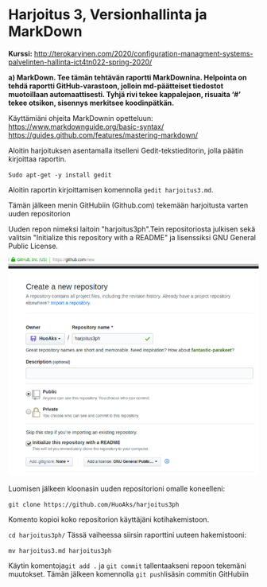 # Harjoitus 3, Versionhallinta ja MarkDown

**Kurssi:** http://terokarvinen.com/2020/configuration-managment-systems-palvelinten-hallinta-ict4tn022-spring-2020/

**a) MarkDown. Tee tämän tehtävän raportti MarkDownina. Helpointa on tehdä raportti GitHub-varastoon, jolloin md-päätteiset tiedostot muotoillaan automaattisesti. Tyhjä rivi tekee kappalejaon, risuaita ‘#’ tekee otsikon, sisennys merkitsee koodinpätkän.**

Käyttämiäni ohjeita MarkDownin opetteluun: 
https://www.markdownguide.org/basic-syntax/ https://guides.github.com/features/mastering-markdown/

Aloitin harjoituksen asentamalla itselleni Gedit-tekstieditorin, jolla päätin kirjoittaa raportin.

`Sudo apt-get -y install gedit`

Aloitin raportin kirjoittamisen komennolla `gedit harjoitus3.md`.

Tämän jälkeen menin GitHubiin (Github.com) tekemään harjoitusta varten uuden repositorion

Uuden repon nimeksi laitoin "harjoitus3ph".Tein repositoriosta julkisen sekä valitsin "Initialize this repository with a README" ja lisenssiksi GNU General Public License.

![1](1.png)

Luomisen jälkeen kloonasin uuden repositorioni omalle koneelleni:

`git clone https://github.com/HuoAks/harjoitus3ph`

Komento kopioi koko repositorion käyttäjäni kotihakemistoon.

`cd harjoitus3ph/`
Tässä vaiheessa siirsin raporttini uuteen hakemistooni:

`mv harjoitus3.md harjoitus3ph`

Käytin komentoja`git add .` ja `git commit` tallentaakseni repoon tekemäni muutokset. Tämän jälkeen komennolla `git push`lisäsin commitin GitHubiin




